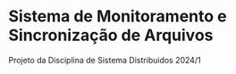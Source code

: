 # Sistema de Monitoramento e Sincronização de Arquivos

Projeto da Disciplina de Sistema Distribuidos 2024/1

